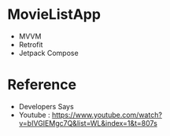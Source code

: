 # MovieListApp
- MVVM
- Retrofit
- Jetpack Compose

# Reference 
- Developers Says 
- Youtube : https://www.youtube.com/watch?v=bIVGIEMgc7Q&list=WL&index=1&t=807s
